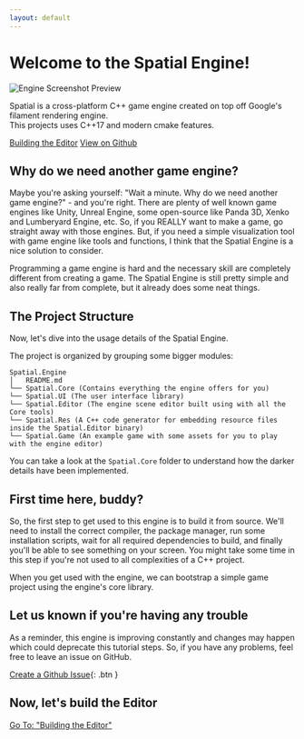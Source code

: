 ```yaml
---
layout: default
---
```


<h1 class="text-center">Welcome to the Spatial Engine!</h1>

<div class="d-flex flex-column align-center">
    <img src="{{site.baseurl}}/assets/images/preview.png" alt="Engine Screenshot Preview"/>
    <p class="text-center">
        Spatial is a cross-platform C++ game engine created on top off Google's filament rendering engine.<br/>
        This projects uses C++17 and modern cmake features.
    </p>
    <div class="d-flex">
        <a href="{{site.baseurl}}/docs/building-editor/index/" class="btn btn-blue">Building the Editor</a>
        <a href="https://github.com/luizgabriel/Spatial.Engine" class="btn ml-2">View on Github</a>
    </div>
</div>

## Why do we need another game engine?

Maybe you're asking yourself: "Wait a minute. Why do we need another game engine?" - and you're right.
There are plenty of well known game engines like Unity, Unreal Engine, some open-source like Panda 3D, Xenko and
Lumberyard Engine, etc.
So, if you REALLY want to make a game, go straight away with those engines.
But, if you need a simple visualization tool with game engine like tools and functions, I think that the Spatial Engine
is a nice solution to consider.

Programming a game engine is hard and the necessary skill are completely different from creating a game.
The Spatial Engine is still pretty simple and also really far from complete, but it already does some neat things.

## The Project Structure

Now, let's dive into the usage details of the Spatial Engine.

The project is organized by grouping some bigger modules:

```
Spatial.Engine
│   README.md
└── Spatial.Core (Contains everything the engine offers for you)
└── Spatial.UI (The user interface library)
└── Spatial.Editor (The engine scene editor built using with all the Core tools)
└── Spatial.Res (A C++ code generator for embedding resource files inside the Spatial.Editor binary)
└── Spatial.Game (An example game with some assets for you to play with the engine editor)
```

You can take a look at the `Spatial.Core` folder to understand how the darker details have been implemented.

## First time here, buddy?

So, the first step to get used to this engine is to build it from source.
We'll need to install the correct compiler, the package manager, run some installation scripts, wait for all required
dependencies to build, and finally you'll be able to see something on your screen.
You might take some time in this step if you're not used to all complexities of a C++ project.

When you get used with the engine, we can bootstrap a simple game project using the engine's core library.

## Let us known if you're having any trouble

As a reminder, this engine is improving constantly and changes may happen which could deprecate this tutorial steps.
So, if you have any problems, feel free to leave an issue on GitHub.

[Create a Github Issue](https://github.com/luizgabriel/Spatial.Engine/issues/new){: .btn }

## Now, let's build the Editor

<a href="{{site.baseurl}}/docs/building-editor/index/" class="btn btn-blue">Go To: "Building the Editor"</a>
